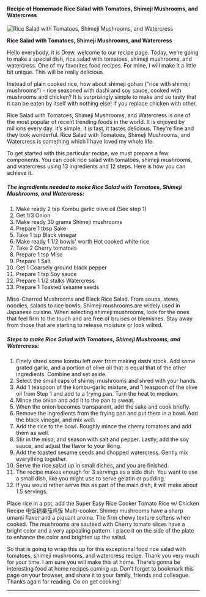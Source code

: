             

#### Recipe of Homemade Rice Salad with Tomatoes, Shimeji Mushrooms, and Watercress

![Rice Salad with Tomatoes, Shimeji Mushrooms, and Watercress](https://img-global.cpcdn.com/recipes/5871851659067392/751x532cq70/rice-salad-with-tomatoes-shimeji-mushrooms-and-watercress-recipe-main-photo.jpg)

**Rice Salad with Tomatoes, Shimeji Mushrooms, and Watercress**

Hello everybody, it is Drew, welcome to our recipe page. Today, we’re going to make a special dish, rice salad with tomatoes, shimeji mushrooms, and watercress. One of my favorites food recipes. For mine, I will make it a little bit unique. This will be really delicious.

Instead of plain cooked rice, how about shimeji gohan ("rice with shimeji mushrooms") - rice seasoned with dashi and soy sauce, cooked with mushrooms and chicken? It is surprisingly simple to make and so tasty that it can be eaten by itself with nothing else! If you replace chicken with other.

Rice Salad with Tomatoes, Shimeji Mushrooms, and Watercress is one of the most popular of recent trending foods in the world. It is enjoyed by millions every day. It’s simple, it is fast, it tastes delicious. They’re fine and they look wonderful. Rice Salad with Tomatoes, Shimeji Mushrooms, and Watercress is something which I have loved my whole life.

To get started with this particular recipe, we must prepare a few components. You can cook rice salad with tomatoes, shimeji mushrooms, and watercress using 13 ingredients and 12 steps. Here is how you can achieve it.

##### The ingredients needed to make Rice Salad with Tomatoes, Shimeji Mushrooms, and Watercress:

1.  Make ready 2 tsp Kombu garlic olive oil (See step 1)
2.  Get 1/3 Onion
3.  Make ready 30 grams Shimeji mushrooms
4.  Prepare 1 tbsp Sake
5.  Take 1 tsp Black vinegar
6.  Make ready 1 1/2 bowls' worth Hot cooked white rice
7.  Take 2 Cherry tomatoes
8.  Prepare 1 tsp Miso
9.  Prepare 1 Salt
10.  Get 1 Coarsely ground black pepper
11.  Prepare 1 tsp Soy sauce
12.  Prepare 1 1/2 stalks Watercress
13.  Prepare 1 Toasted sesame seeds

Miso-Charred Mushrooms and Black Rice Salad. From soups, stews, noodles, salads to rice bowls, Shimeji mushrooms are widely used in Japanese cuisine. When selecting shimeji mushrooms, look for the ones that feel firm to the touch and are free of bruises or blemishes. Stay away from those that are starting to release moisture or look wilted.

##### Steps to make Rice Salad with Tomatoes, Shimeji Mushrooms, and Watercress:

1.  Finely shred some kombu left over from making dashi stock. Add some grated garlic, and a portion of olive oil that is equal that of the other ingredients. Combine and set aside.
2.  Select the small caps of shimeji mushrooms and shred with your hands.
3.  Add 1 teaspoon of the kombu-garlic mixture, and 1 teaspoon of the olive oil from Step 1 and add to a frying pan. Turn the heat to medium.
4.  Mince the onion and add it to the pan to sweat.
5.  When the onion becomes transparent, add the sake and cook briefly.
6.  Remove the ingredients from the frying pan and put them in a bowl. Add the black vinegar, and mix well.
7.  Add the rice to the bowl. Roughly mince the cherry tomatoes and add them as well.
8.  Stir in the miso, and season with salt and pepper. Lastly, add the soy sauce, and adjust the flavor to your liking.
9.  Add the toasted sesame seeds and chopped watercress. Gently mix everything together.
10.  Serve the rice salad up in small dishes, and you are finished.
11.  The recipe makes enough for 3 servings as a side dish. You want to use a small dish, like you might use to serve gelatin or pudding.
12.  If you would rather serve this as part of the main dish, it will make about 1.5 servings.

Place rice in a pot, add the Super Easy Rice Cooker Tomato Rice w/ Chicken Recipe 电饭锅番茄鸡饭 Multi-cooker. Shimeji mushrooms have a sharp umami flavor and a piquant aroma. The firm chewy texture softens when cooked. The mushrooms are sauteed with Cherry tomato slices have a bright color and a very appealing pattern. I place it on the side of the plate to enhance the color and brighten up the salad.

So that is going to wrap this up for this exceptional food rice salad with tomatoes, shimeji mushrooms, and watercress recipe. Thank you very much for your time. I am sure you will make this at home. There’s gonna be interesting food at home recipes coming up. Don’t forget to bookmark this page on your browser, and share it to your family, friends and colleague. Thanks again for reading. Go on get cooking!

* * *